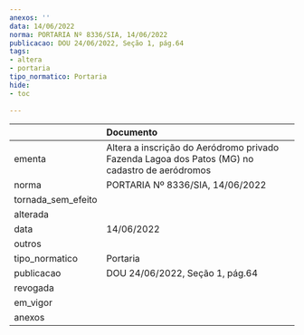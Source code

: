 ```yaml
---
anexos: ''
data: 14/06/2022
norma: PORTARIA Nº 8336/SIA, 14/06/2022
publicacao: DOU 24/06/2022, Seção 1, pág.64
tags:
- altera
- portaria
tipo_normatico: Portaria
hide: 
- toc 
 
---
```


|                    | Documento                                                                                      |
|:-------------------|:-----------------------------------------------------------------------------------------------|
| ementa             | Altera a inscrição do Aeródromo privado Fazenda Lagoa dos Patos (MG) no cadastro de aeródromos |
| norma              | PORTARIA Nº 8336/SIA, 14/06/2022                                                               |
| tornada_sem_efeito |                                                                                                |
| alterada           |                                                                                                |
| data               | 14/06/2022                                                                                     |
| outros             |                                                                                                |
| tipo_normatico     | Portaria                                                                                       |
| publicacao         | DOU 24/06/2022, Seção 1, pág.64                                                                |
| revogada           |                                                                                                |
| em_vigor           |                                                                                                |
| anexos             |                                                                                                |